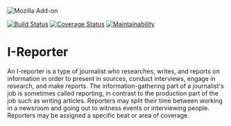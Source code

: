 

![Mozilla Add-on](https://img.shields.io/amo/rating/dustman.svg)

[![Build Status](https://travis-ci.org/musasizifrancis/I-Reporter.svg?branch=master)](https://travis-ci.org/musasizifrancis/I-Reporter)
[![Coverage Status](https://coveralls.io/repos/github/musasizifrancis/I-Reporter/badge.svg?branch=master)](https://coveralls.io/github/musasizifrancis/I-Reporter?branch=master)
[![Maintainability](https://api.codeclimate.com/v1/badges/7d463b5adb2f56d11afb/maintainability)](https://codeclimate.com/github/musasizifrancis/I-Reporter/maintainability)


# I-Reporter

An I-reporter is a type of journalist who researches, writes, and reports on information in order to present in sources, conduct interviews, engage in research, and make reports. The information-gathering part of a journalist's job is sometimes called reporting, in contrast to the production part of the job such as writing articles. Reporters may split their time between working in a newsroom and going out to witness events or interviewing people. Reporters may be assigned a specific beat or area of coverage.
